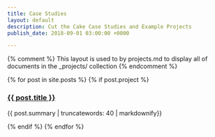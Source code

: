 ```yaml
---
title: Case Studies
layout: default
description: Cut the Cake Case Studies and Example Projects
publish_date: 2018-09-01 03:00:00 +0000

---
```


{% comment %}
	This layout is used to by projects.md to display all of documents in
	the _projects/ collection
{% endcomment %}

<div class="container pure-g">
	<div class="pure-u-1">
		<div class="content">
			<div class="grid-layout">
				<div class="container pure-g">
					{% for post in site.posts %}
					{% if post.project %}
					<div class="pure-u-1 pure-u-md-1-3">
						<div class="card">
							<div class="card-header">
							</div>
							<div class="card-body">
								<h3><a href="{{ post.url | absolute_url }}">{{ post.title }}</a></h3>
								<p>{{ post.summary | truncatewords: 40 | markdownify}}</p>
							</div>
						</div>
					</div>
					{% endif %}
					{% endfor %}
				</div>
			</div>
		</div>
	</div>
</div>
